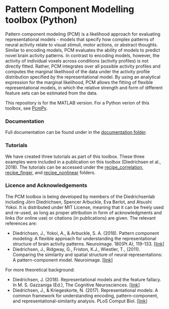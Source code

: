 # Pattern Component Modelling toolbox (Python)

Pattern component modeling (PCM) is a likelihood approach for evaluating representational models - models that specify how complex patterns of neural activity relate to visual stimuli, motor actions, or abstract thoughts. Similar to encoding models, PCM evaluates the ability of models to predict novel brain activity patterns. In contrast to encoding models, however, the activity of individual voxels across conditions (activity profiles) is not directly fitted. Rather, PCM integrates over all possible activity profiles and computes the marginal likelihood of the data under the activity profile distribution specified by the representational model. By using an analytical expression for the marginal likelihood, PCM allows the fitting of flexible representational models, in which the relative strength and form of different feature sets can be estimated from the data.

This repository is for the MATLAB version. For a Python verion of this toolbox, see [PcmPy](https://github.com/DiedrichsenLab/PcmPy).

### Documentation
Full documentation can be found under in the [documentation folder](https://github.com/jdiedrichsen/pcm_toolbox/tree/master/documentation). 

### Tutorials
We have created three tutorials as part of this toolbox. These three examples were included in a publication on this toolbox (Diedrichsen et al., 2018). The tutorials can be accessed under the [recipe_correlation](https://github.com/jdiedrichsen/pcm_toolbox/tree/master/recipe_correlation), [recipe_finger](https://github.com/jdiedrichsen/pcm_toolbox/tree/master/recipe_finger), and [recipe_nonlinear](https://github.com/jdiedrichsen/pcm_toolbox/tree/master/recipe_nonlinear) folders.

### Licence and Acknowledgements
The PCM toolbox is being developed by members of the Diedrichsenlab including Jörn Diedrichsen, Spencer Arbuckle, Eva Berlot, and Atsushi Yokoi. It is distributed under MIT License, meaning that it can be freely used and re-used, as long as proper attribution in form of acknowledgments and links (for online use) or citations (in publications) are given. The relevant references are:

* Diedrichsen, J., Yokoi, A., & Arbuckle, S. A. (2018). Pattern component modeling: A flexible approach for understanding the representational structure of brain activity patterns. Neuroimage. 180(Pt A), 119-133. [[link]](https://www.diedrichsenlab.org/pubs/Neuroimage_2017.pdf)
* Diedrichsen, J., Ridgway, G., Friston, K.J., Wiestler, T., (2011). Comparing the similarity and spatial structure of neural representations: A pattern-component model. Neuroimage. [[link]](https://www.diedrichsenlab.org/pubs/Neuroimage_pattern_2011.pdf)

For more theoretical background: 

* Diedrichsen, J. (2018). Representational models and the feature fallacy. In M. S. Gazzaniga (Ed.), The Cognitive Neurosciences. [[link]](https://www.diedrichsenlab.org/pubs/RepresentationalModels_2018.pdf)
* Diedrichsen, J., & Kriegeskorte, N. (2017). Representational models: A common framework for understanding encoding, pattern-component, and representational-similarity analysis. PLoS Comput Biol. [[link]](https://journals.plos.org/ploscompbiol/article?id=10.1371/journal.pcbi.1005508)
